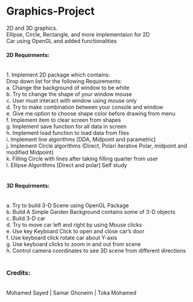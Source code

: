 # Graphics-Project
2D and 3D graphics. <br>
Ellipse, Circle, Rectangle, and more implementaion for 2D<br>
Car using OpenGL and added functionalities <br>
<h4>2D Requirments: </h4><br>
1.	Implement 2D package which contains:<br>
    Drop down list for the following Requirements:<br>
    a.	Change the background of window to be white<br>
    b.	Try to change the shape of your window mouse<br>
    c.	User must interact with window using mouse only <br>
    d.	Try to make combination between your console and window<br> 
    e.	Give me option to choose shape color before drawing from menu<br>
    f.	Implement item to clear screen from shapes<br>
    g.	Implement save function for all data in screen<br> 
    h.	Implement load function to load data from files<br>
    i.	Implement line algorithms [DDA, Midpoint and parametric]<br>
    j.	Implement Circle algorithms (Direct, Polari iterative Polar, midpoint and modified Midpoint)<br>
    k.	Filling Circle with lines after taking filling quarter from user<br>
    l.	Ellipse Algorithms [Direct and polar] Self study<br>
<br>
<h4>3D Requirments:</h4><br>
    a. Try to build 3-D Scene using OpenGL Package<br>
    b. Build A Simple Garden Background contains some of 3-D objects<br>
    c. Build 3-D car<br>
    d. Try to move car left and right by using Mouse clicks<br>
    e. Use key Keyboard Click to open and close car’s door<br>
    f. Use keyboard click rotate car about Y-axis<br>
    g. Use keyboard clicks to zoom in and out from scene<br>
    h. Control camera coordinates to see 3D scene from different directions<br>
<br>
<h3> Credits: </h3><br>
Mohamed Sayed | Samar Ghoneim | Toka Mohamed<br>
